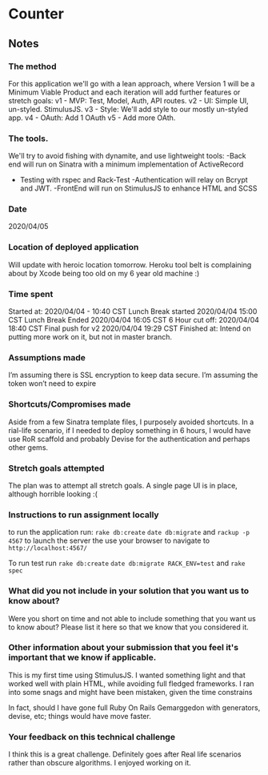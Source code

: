 # Counter

## Notes

### The method

For this application we'll go with a lean approach, where Version 1 will be a Minimum Viable Product and each iteration will add further features or stretch goals:
v1 - MVP: Test, Model, Auth, API routes.
v2 - UI: Simple UI, un-styled. StimulusJS.
v3 - Style: We'll add style to our mostly un-styled app.
v4 - OAuth: Add 1 OAuth
v5 - Add more OAth.

### The tools.

We'll try to avoid fishing with dynamite, and use lightweight tools:
-Back end will run on Sinatra with a minimum implementation of ActiveRecord
- Testing with rspec and Rack-Test 
-Authentication will relay on Bcrypt and JWT.
-FrontEnd will run on StimulusJS to enhance HTML and SCSS

### Date
2020/04/05

### Location of deployed application
Will update with heroic location tomorrow. Heroku tool belt is complaining about by Xcode being too old on my 6 year old machine :)

### Time spent
Started at: 2020/04/04 - 10:40 CST
Lunch Break started 2020/04/04 15:00 CST
Lunch Break Ended 2020/04/04 16:05 CST
6 Hour cut off: 2020/04/04 18:40 CST
Final push for v2 2020/04/04 19:29 CST
Finished at: Intend on putting more work on it, but not in master branch.

### Assumptions made
I’m assuming there is SSL encryption to keep data secure.
I’m assuming the token won’t need to expire

### Shortcuts/Compromises made

Aside from a few Sinatra template files, I purposely avoided shortcuts. In a rial-life scenario, if I needed to deploy something in 6 hours, I would have use RoR scaffold and probably Devise for the authentication and perhaps other gems.

### Stretch goals attempted
The plan was to attempt all stretch goals.
A single page UI is in place, although horrible looking :(

### Instructions to run assignment locally

to run the application run:
`rake db:create`
`date db:migrate`
and 
`rackup -p 4567`
to launch the server
the use your browser to navigate to
`http://localhost:4567/`

To run test run
`rake db:create`
`date db:migrate RACK_ENV=test`
and 
`rake spec`

### What did you not include in your solution that you want us to know about?
Were you short on time and not able to include something that you want us to know
about? Please list it here so that we know that you considered it.

### Other information about your submission that you feel it's important that we know if applicable.

This is my first time using StimulusJS. I wanted something light and that worked well with plain HTML, while avoiding full fledged frameworks. I ran into some snags and might have been mistaken, given the time constrains

In fact, should I have gone full Ruby On Rails Gemarggedon with generators, devise, etc; things would have move faster. 

### Your feedback on this technical challenge

I think this is a great challenge. Definitely goes after Real life scenarios rather than obscure algorithms. I enjoyed working on it.